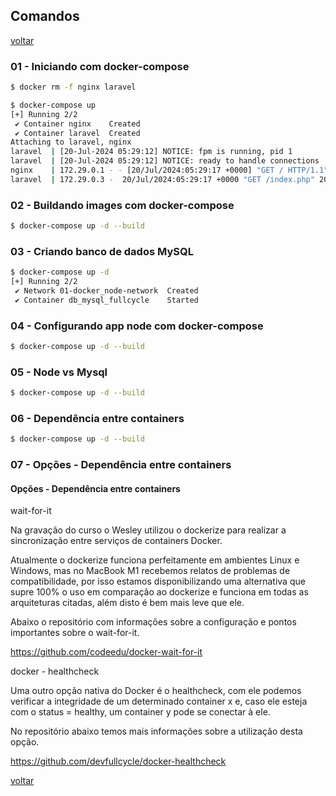 ## Comandos

[voltar](../README.md)

### 01 - Iniciando com docker-compose

```sh
$ docker rm -f nginx laravel
```

```sh
$ docker-compose up
[+] Running 2/2
 ✔ Container nginx    Created                                                                                                                                       0.1s
 ✔ Container laravel  Created                                                                                                                                       0.1s
Attaching to laravel, nginx
laravel  | [20-Jul-2024 05:29:12] NOTICE: fpm is running, pid 1
laravel  | [20-Jul-2024 05:29:12] NOTICE: ready to handle connections
nginx    | 172.29.0.1 - - [20/Jul/2024:05:29:17 +0000] "GET / HTTP/1.1" 200 17622 "-" "Mozilla/5.0 (Windows NT 10.0; Win64; x64) AppleWebKit/537.36 (KHTML, like Gecko) Chrome/126.0.0.0 Safari/537.36" "-"
laravel  | 172.29.0.3 -  20/Jul/2024:05:29:17 +0000 "GET /index.php" 200
```

### 02 - Buildando images com docker-compose

```sh
$ docker-compose up -d --build
```

### 03 - Criando banco de dados MySQL

```sh
$ docker-compose up -d
[+] Running 2/2
 ✔ Network 01-docker_node-network  Created                                                                                                                          0.0s
 ✔ Container db_mysql_fullcycle    Started
```

### 04 - Configurando app node com docker-compose

```sh
$ docker-compose up -d --build
```

### 05 - Node vs Mysql

```sh
$ docker-compose up -d --build
```

### 06 - Dependência entre containers

```sh
$ docker-compose up -d --build
```

### 07 - Opções - Dependência entre containers

#### Opções - Dependência entre containers

wait-for-it

Na gravação do curso o Wesley utilizou o dockerize para realizar a sincronização entre serviços de containers Docker.

Atualmente o dockerize funciona perfeitamente em ambientes Linux e Windows, mas no MacBook M1 recebemos relatos de problemas de compatibilidade, por isso estamos disponibilizando uma alternativa que supre 100% o uso em comparação ao dockerize e funciona em todas as arquiteturas citadas, além disto é bem mais leve que ele.

Abaixo o repositório com informações sobre a configuração e pontos importantes sobre o wait-for-it.

https://github.com/codeedu/docker-wait-for-it

docker - healthcheck

Uma outro opção nativa do Docker é o healthcheck, com ele podemos verificar a integridade de um determinado container x e, caso ele esteja com o status = healthy, um container y pode se conectar à ele.

No repositório abaixo temos mais informações sobre a utilização desta opção.

https://github.com/devfullcycle/docker-healthcheck

[voltar](../README.md)
